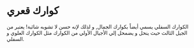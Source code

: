 # كوارك قعري

الكوارك السفلي يسمي أيضاً بكوارك الجمال, و لذلك لإنه حسن لا تشوبه شائبة! يعتبر
من الجيل الثالث حيث ينحل و يضمحل إلي الأجيال الأولي من الكوارك مثل الكوارك
العلوي و السفلي.
